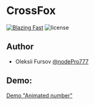 # CrossFox

[![Blazing Fast](https://badgen.now.sh/badge/speed/blazing%20%F0%9F%94%A5/green)](@crossfox/react-animated-number)
![license](https://badgen.now.sh/badge/license/Apache-2.0)

## Author

- Oleksii Fursov [@nodePro777](https://t.me/nodePro777)

## Demo:

[Demo "Animated number"](https://oleksiifursov.github.io/crossfox-front/build/#/component-animated-number)
